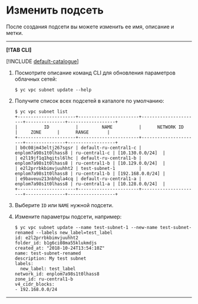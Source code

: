 # Изменить подсеть

После создания подсети вы можете изменить ее имя, описание и метки.

---

**[!TAB CLI]**

[!INCLUDE [default-catalogue](../../_includes/default-catalogue.md)]

1. Посмотрите описание команд CLI для обновления параметров облачных сетей:

    ```
    $ yc vpc subnet update --help
    ```

1. Получите список всех подсетей в каталоге по умолчанию:

    ```
    $ yc vpc subnet list
    +----------------------+-----------------------+----------------------+---------------+------------------+
    |          ID          |         NAME          |      NETWORK ID      |     ZONE      |      RANGE       |
    +----------------------+-----------------------+----------------------+---------------+------------------+
    | b0c08jm43eltj267sgsr | default-ru-central1-c | enplom7a98s1t0lhass8 | ru-central1-c | [10.130.0.0/24]  |
    | e2l19jf1q1hqitsl6lhc | default-ru-central1-b | enplom7a98s1t0lhass8 | ru-central1-b | [10.129.0.0/24]  |
    | e2l2prrbkbimvjuuhht2 | test-subnet-1         | enplom7a98s1t0lhass8 | ru-central1-b | [192.168.0.0/24] |
    | e9baveuu213nbhqla4cq | default-ru-central1-a | enplom7a98s1t0lhass8 | ru-central1-a | [10.128.0.0/24]  |
    +----------------------+-----------------------+----------------------+---------------+------------------+
    ```

1. Выберите `ID` или `NAME` нужной подсети.
1. Измените параметры подсети, например:

    ```
    $ yc vpc subnet update --name test-subnet-1 --new-name test-subnet-renamed --labels new_label=test_label
    id: e2l2prrbkbimvjuuhht2
    folder_id: b1g6ci08ma55klukmdjs
    created_at: "2018-10-24T13:54:10Z"
    name: test-subnet-renamed
    description: My test subnet
    labels:
      new_label: test_label
    network_id: enplom7a98s1t0lhass8
    zone_id: ru-central1-b
    v4_cidr_blocks:
    - 192.168.0.0/24
    ```
---